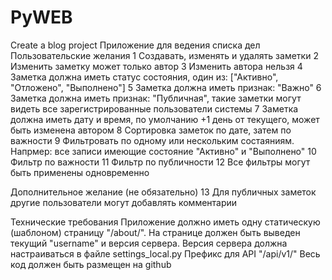 # PyWEB
Create a blog project
Приложение для ведения списка дел
Пользовательские желания
1 Создавать, изменять и удалять заметки
2 Изменить заметку может только автор
3 Изменить автора нельзя
4 Заметка должна иметь статус состояния, один из: ["Активно", "Отложено", "Выполнено"]
5 Заметка должна иметь признак: "Важно"
6 Заметка должна иметь признак: "Публичная", такие заметки могут видеть все зарегистрированные пользователи системы
7 Заметка должна иметь дату и время, по умолчанию +1 день от текущего, может быть изменена автором
8 Сортировка заметок по дате, затем по важности
9 Фильтровать по одному или нескольким состаяниям. Напрмер: все записи имеющие состояние "Активно" и "Выполнено"
10 Фильтр по важности
11 Фильтр по публичности
12 Все фильтры могут быть применены одновременно

Дополнительное желание (не обязательно)
13 Для публичных заметок другие пользователи могут добавлять комментарии

Технические требования
Приложение должно иметь одну статическую (шаблоном) страницу "/about/". На странице должен быть выведен текущий "username" и версия сервера.
Версия сервера должна настраиваться в файле settings_local.py
Префикс для API "/api/v1/"
Весь код должен быть размещен на github
